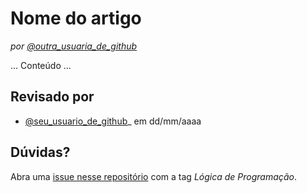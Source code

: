 # Nome do artigo

_por [@outra_usuaria_de_github](https://github.com/outra_usuaria_de_github)_


... Conteúdo ...

## Revisado por

- [@seu_usuario_de_github](https://github.com/seu_usuario_de_github)_ em dd/mm/aaaa

## Dúvidas?

Abra uma [issue nesse repositório](https://github.com/ElasProgramam/Informacoes_Basicas/issues) com a tag _Lógica de Programação_.